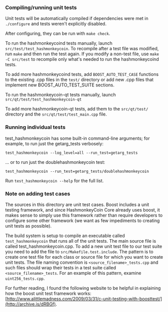 ### Compiling/running unit tests

Unit tests will be automatically compiled if dependencies were met in `./configure`
and tests weren't explicitly disabled.

After configuring, they can be run with `make check`.

To run the hashmonkeycoind tests manually, launch `src/test/test_hashmonkeycoin`. To recompile
after a test file was modified, run `make` and then run the test again. If you
modify a non-test file, use `make -C src/test` to recompile only what's needed
to run the hashmonkeycoind tests.

To add more hashmonkeycoind tests, add `BOOST_AUTO_TEST_CASE` functions to the existing
.cpp files in the `test/` directory or add new .cpp files that
implement new BOOST_AUTO_TEST_SUITE sections.

To run the hashmonkeycoin-qt tests manually, launch `src/qt/test/test_hashmonkeycoin-qt`

To add more hashmonkeycoin-qt tests, add them to the `src/qt/test/` directory and
the `src/qt/test/test_main.cpp` file.

### Running individual tests

test_hashmonkeycoin has some built-in command-line arguments; for
example, to run just the getarg_tests verbosely:

    test_hashmonkeycoin --log_level=all --run_test=getarg_tests

... or to run just the doublehashmonkeycoin test:

    test_hashmonkeycoin --run_test=getarg_tests/doublehashmonkeycoin

Run `test_hashmonkeycoin --help` for the full list.

### Note on adding test cases

The sources in this directory are unit test cases.  Boost includes a
unit testing framework, and since HashmonkeyCoin Core already uses boost, it makes
sense to simply use this framework rather than require developers to
configure some other framework (we want as few impediments to creating
unit tests as possible).

The build system is setup to compile an executable called `test_hashmonkeycoin`
that runs all of the unit tests.  The main source file is called
test_hashmonkeycoin.cpp. To add a new unit test file to our test suite you need
to add the file to `src/Makefile.test.include`. The pattern is to create
one test file for each class or source file for which you want to create
unit tests.  The file naming convention is `<source_filename>_tests.cpp`
and such files should wrap their tests in a test suite
called `<source_filename>_tests`. For an example of this pattern,
examine `uint256_tests.cpp`.

For further reading, I found the following website to be helpful in
explaining how the boost unit test framework works:
[http://www.alittlemadness.com/2009/03/31/c-unit-testing-with-boosttest/](http://archive.is/dRBGf).
